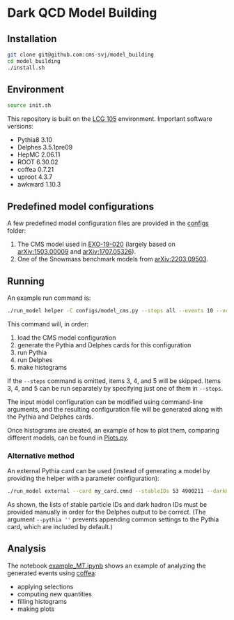 # Dark QCD Model Building

## Installation

```bash
git clone git@github.com:cms-svj/model_building
cd model_building
./install.sh
```

## Environment

```bash
source init.sh
```

This repository is built on the [LCG 105](https://lcginfo.cern.ch/release_packages/105/x86_64-el9-gcc12-opt/) environment.
Important software versions:
* Pythia8 3.10
* Delphes 3.5.1pre09
* HepMC 2.06.11
* ROOT 6.30.02
* coffea 0.7.21
* uproot 4.3.7
* awkward 1.10.3

## Predefined model configurations

A few predefined model configuration files are provided in the [configs](./configs) folder:
1. The CMS model used in [EXO-19-020](https://arxiv.org/abs/2112.11125) (largely based on [arXiv:1503.00009](https://www.arxiv.org/abs/1503.00009) and [arXiv:1707.05326](https://arxiv.org/abs/1707.05326)).
2. One of the Snowmass benchmark models from [arXiv:2203.09503](https://arxiv.org/abs/2203.09503).

## Running

An example run command is:
```bash
./run_model helper -C configs/model_cms.py --steps all --events 10 --verbose
```

This command will, in order:
1. load the CMS model configuration
2. generate the Pythia and Delphes cards for this configuration
3. run Pythia
4. run Delphes
5. make histograms

If the `--steps` command is omitted, items 3, 4, and 5 will be skipped.
Items 3, 4, and 5 can be run separately by specifying just one of them in `--steps`.

The input model configuration can be modified using command-line arguments, and the resulting configuration file will be generated along with the Pythia and Delphes cards.

Once histograms are created, an example of how to plot them, comparing different models, can be found in [Plots.py](./Plots.py).

### Alternative method

An external Pythia card can be used (instead of generating a model by providing the helper with a parameter configuration):
```bash
./run_model external --card my_card.cmnd --stableIDs 53 4900211 --darkHadronIDs 4900111 4900113 4900211 4900213 --pythia '' --steps all --events 10 --verbose
```

As shown, the lists of stable particle IDs and dark hadron IDs must be provided manually in order for the Delphes output to be correct.
(The argument `--pythia ''` prevents appending common settings to the Pythia card, which are included by default.)

## Analysis

The notebook [example_MT.ipynb](./example_MT.ipynb) shows an example of analyzing the generated events using [coffea](https://github.com/CoffeaTeam/coffea/):
* applying selections
* computing new quantities
* filling histograms
* making plots

